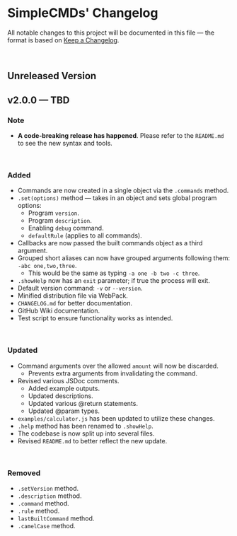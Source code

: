 # **SimpleCMDs' Changelog**
All notable changes to this project will be documented in this file — the format is based on [Keep a Changelog](https://keepachangelog.com/en/1.0.0/).

&nbsp;

## Unreleased Version

## v2.0.0 — TBD
### Note
- **A code-breaking release has happened**. Please refer to the `README.md` to see the new syntax and tools.

&nbsp;

### Added
- Commands are now created in a single object via the `.commands` method.
- `.set(options)` method — takes in an object and sets global program options:
  - Program `version`.
  - Program `description`.
  - Enabling `debug` command.
  - `defaultRule` (applies to all commands).
- Callbacks are now passed the built commands object as a third argument.
- Grouped short aliases can now have grouped arguments following them: `-abc one,two,three`.
  - This would be the same as typing `-a one -b two -c three`.
- `.showHelp` now has an `exit` parameter; if true the process will exit.
- Default version command: `-v` or `--version`.
- Minified distribution file via WebPack.
- `CHANGELOG.md` for better documentation.
- GitHub Wiki documentation.
- Test script to ensure functionality works as intended.

&nbsp;

### Updated
- Command arguments over the allowed `amount` will now be discarded.
  - Prevents extra arguments from invalidating the command.
- Revised various JSDoc comments.
  - Added example outputs.
  - Updated descriptions.
  - Updated various @return statements.
  - Updated @param types.
- `examples/calculator.js` has been updated to utilize these changes.
- `.help` method has been renamed to `.showHelp`.
- The codebase is now split up into several files.
- Revised `README.md` to better reflect the new update.
  
&nbsp;

### Removed
- `.setVersion` method.
- `.description` method.
- `.command` method.
- `.rule` method.
- `lastBuiltCommand` method.
- `.camelCase` method.